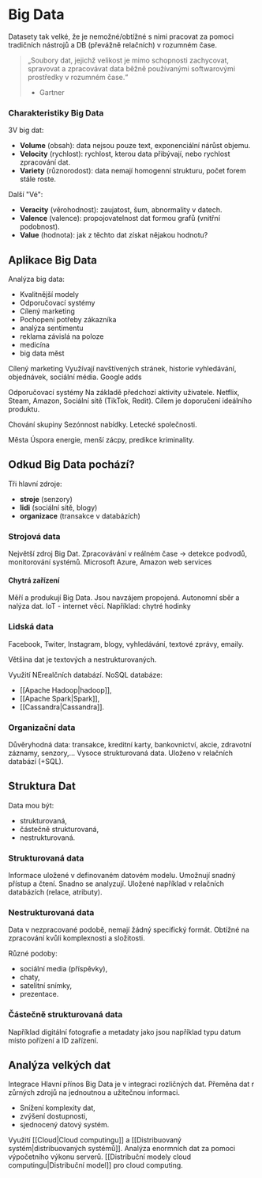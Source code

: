 # Big Data
Datasety tak velké, že je nemožné/obtížné s nimi pracovat za pomoci tradičních nástrojů a DB (převážně relačních) v rozumném čase. 

> „Soubory dat, jejichž velikost je mimo schopnosti zachycovat, spravovat a zpracovávat data běžně používanými softwarovými prostředky v rozumném čase.“
> -  Gartner

### Charakteristiky Big Data
3V big dat:
- **Volume** (obsah): data nejsou pouze text, exponenciální nárůst objemu.
- **Velocity** (rychlost): rychlost, kterou data přibývají, nebo rychlost zpracování dat.
- **Variety** (různorodost): data nemají homogenní strukturu, počet forem stále roste.

Další "Vé":
- **Veracity** (věrohodnost): zaujatost, šum, abnormality v datech.
- **Valence** (valence): propojovatelnost dat formou grafů (vnitřní podobnost).
- **Value** (hodnota): jak z těchto dat získat nějakou hodnotu?

## Aplikace Big Data
Analýza big data:
- Kvalitnější modely
- Odporučovací systémy
- Cílený marketing
- Pochopení potřeby zákazníka
- analýza sentimentu
- reklama závislá na poloze
- medicína
- big data měst


Cílený marketing
Využívají navštívených stránek, historie vyhledávání, objednávek, sociální média.
Google adds

Odporučovací systémy
Na základě předchozí aktivity uživatele. Netflix, Steam, Amazon, Sociální sítě (TikTok, Redit).
Cílem je doporučení ideálního produktu.

Chování skupiny
Sezónnost nabídky. Letecké společnosti.

Města
Úspora energie, menší zácpy, predikce kriminality. 


## Odkud Big Data pochází?
Tři hlavní zdroje:
- **stroje** (senzory)
- **lidi** (sociální sítě, blogy)
- **organizace** (transakce v databázích)

### Strojová data
Největší zdroj Big Dat. 
Zpracovávání v reálném čase -> detekce podvodů, monitorování systémů. 
Microsoft Azure, Amazon web services

#### Chytrá zařízení
Měří a produkují Big Data. Jsou navzájem propojená. Autonomní sběr a nalýza dat. IoT - internet věcí. 
Například: chytré hodinky

### Lidská data
Facebook, Twiter, Instagram, blogy, vyhledávání, textové zprávy, emaily.

Většina dat je textových a nestrukturovaných. 

Využití NErealčních databází. 
NoSQL databáze: 
- [[Apache Hadoop|hadoop]], 
- [[Apache Spark|Spark]], 
- [[Cassandra|Cassandra]].

### Organizační data
Důvěryhodná data: transakce, kreditní karty, bankovnictví, akcie, zdravotní záznamy, senzory,...
Vysoce strukturovaná data. Uloženo v relačních databází (+SQL).

## Struktura Dat
Data mou být:
- strukturovaná, 
- částečně strukturovaná, 
- nestrukturovaná.

### Strukturovaná data
Informace uložené v definovaném datovém modelu. Umožnují snadný přístup a čtení. Snadno se analyzují. Uložené například v relačních databázích (relace, atributy). 

### Nestrukturovaná data
Data v nezpracované podobě, nemají žádný specifický formát. Obtížné na zpracování kvůli komplexnosti a složitosti. 

Různé podoby:
- sociální media (příspěvky),
- chaty,
- satelitní snímky,
- prezentace.

### Částečně strukturovaná data
Například digitální fotografie a metadaty jako jsou například typu datum místo pořízení a ID zařízení. 

## Analýza velkých dat

Integrace
Hlavní přínos Big Data je v integraci rozličných dat. Přeměna dat r zůrných zdrojů na jednoutnou a užitečnou informaci. 
- Snížení komplexity dat,
- zvýšení dostupnosti,
- sjednocený datový systém.

Využití [[Cloud|Cloud computingu]] a [[Distribuovaný systém|distribuovaných systémů]]. Analýza enormních dat za pomoci výpočetního výkonu serverů. [[Distribuční modely cloud computingu|Distribuční model]] pro cloud computing.